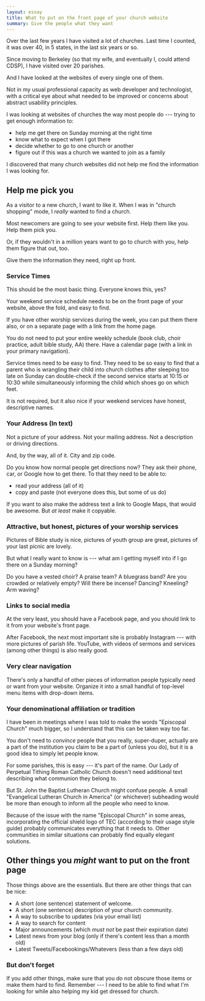 ```yaml
---
layout: essay
title: What to put on the front page of your church website
summary: Give the people what they want
---
```


Over the last few years I have visited a lot of churches. Last time I counted, it was over 40, in 5 states, in the last six years or so.

Since moving to Berkeley (so that my wife, and eventually I, could attend CDSP), I have visited over 20 parishes.

And I have looked at the websites of every single one of them.

Not in my usual professional capacity as web developer and technologist, with a critical eye about what needed to be improved or concerns about abstract usability principles. 

I was looking at websites of churches the way most people do --- trying to get enough information to:

 - help me get there on Sunday morning at the right time
 - know what to expect when I got there
 - decide whether to go to one church or another
 - figure out if this was a church we wanted to join as a family

I discovered that many church websites did not help me find the information I was looking for.

## Help me pick you

As a visitor to a new church, I want to like it. When I was in "church shopping" mode, I _really_ wanted to find a church. 

Most newcomers are going to see your website first. Help them like you. Help them pick you.

Or, if they wouldn't in a million years want to go to church with you, help them figure that out, too.

Give them the information they need, right up front.

### Service Times

This should be the most basic thing. Everyone knows this, yes?

Your weekend service schedule needs to be on the front page of your website, above the fold, and easy to find.

If you have other worship services during the week, you can put them there also, or on a separate page with a link from the home page.

You do not need to put your entire weekly schedule (book club, choir practice, adult bible study, AA) there. Have a calendar page (with a link in your primary navigation).

Service times need to be easy to find. They need to be so easy to find that a parent who is wrangling their child into church clothes after sleeping too late on Sunday can double-check if the second service starts at 10:15 or 10:30 while simultaneously informing the child which shoes go on which feet.

It is not required, but it also nice if your weekend services have honest, descriptive names.

### Your Address (In text)

Not a picture of your address. Not your mailing address. Not a description or driving directions.

And, by the way, all of it. City and zip code.

Do you know how normal people get directions now? They ask their phone, car, or Google how to get there. To that they need to be able to:

 - read your address (all of it)
 - copy and paste (not everyone does this, but some of us do)

If you want to also make the address text a link to Google Maps, that would be awesome. But _at least_ make it copyable.

### Attractive, but honest, pictures of your worship services

Pictures of Bible study is nice, pictures of youth group are great, pictures of your last picnic are lovely.

But what I really want to know is --- what am I getting myself into if I go there on a Sunday morning?

Do you have a vested choir? A praise team? A bluegrass band? Are you crowded or relatively empty? Will there be incense? Dancing? Kneeling? Arm waving?

### Links to social media

At the very least, you should have a Facebook page, and you should link to it from your website's front page.

After Facebook, the next most important site is probably Instagram --- with more pictures of parish life. YouTube, with videos of sermons and services (among other things) is also really good.

### Very clear navigation 

There's only a handful of other pieces of information people typically need or want from your website. Organize it into a small handful of top-level menu items with drop-down items.

### Your denominational affiliation or tradition

I have been in meetings where I was told to make the words "Episcopal Church" much bigger, so I understand that this can be taken way too far.

You don't need to _convince_ people that you really, super-duper, actually are a part of the institution you claim to be a part of (unless you do), but it is a good idea to simply let people know.

For some parishes, this is easy --- it's part of the name. Our Lady of Perpetual Tithing Roman Catholic Church doesn't need additional text describing what communion they belong to.

But St. John the Baptist Lutheran Church might confuse people. A small "Evangelical Lutheran Church in America" (or whichever) subheading would be more than enough to inform all the people who need to know.

Because of the issue with the name "Episcopal Church" in some areas, incorporating the official shield logo of TEC (according to their usage style guide) probably communicates everything that it needs to. Other communities in similar situations can probably find equally elegant solutions.

## Other things you _might_ want to put on the front page

Those things above are the essentials. But there are other things that can be nice:

 - A short (one sentence) statement of welcome.
 - A short (one sentence) description of your church community.
 - A way to subscribe to updates (via your email list)
 - A way to search for content
 - Major announcements (which _must not_ be past their expiration date)
 - Latest news from your blog (only if there's content less than a month old)
 - Latest Tweets/Facebookings/Whatevers (less than a few days old)

### But don't forget

If you add other things, make sure that you do not obscure those items or make them hard to find. Remember --- I need to be able to find what I'm looking for while also helping my kid get dressed for church.



